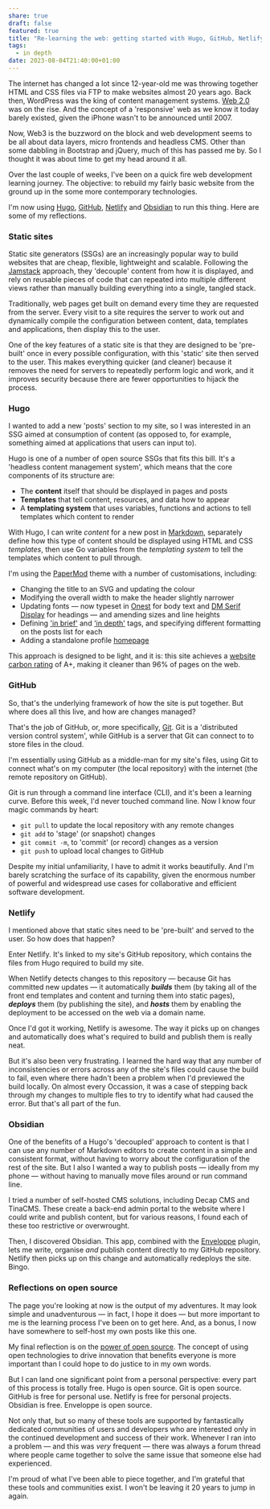 ```yaml
---
share: true
draft: false
featured: true
title: "Re-learning the web: getting started with Hugo, GitHub, Netlify and Obsidian"
tags:
  - in depth
date: 2023-08-04T21:40:00+01:00
---
```

The internet has changed a lot since 12-year-old me was throwing together HTML and CSS files via FTP to make websites almost 20 years ago. Back then, WordPress was the king of content management systems. [Web 2.0](https://www.oreilly.com/pub/a/web2/archive/what-is-web-20.html) was on the rise. And the concept of a 'responsive' web as we know it today barely existed, given the iPhone wasn't to be announced until 2007.

Now, Web3 is the buzzword on the block and web development seems to be all about data layers, micro frontends and headless CMS. Other than some dabbling in Bootstrap and jQuery, much of this has passed me by. So I thought it was about time to get my head around it all.

Over the last couple of weeks, I've been on a quick fire web development learning journey. The objective: to rebuild my fairly basic website from the ground up in the some more contemporary technologies. 

I'm now using [Hugo](https://gohugo.io "Hugo"), [GitHub](https://github.com), [Netlify](https://www.netlify.com "Netlify") and [Obsidian](https://obsidian.md) to run this thing. Here are some of my reflections.

### Static sites
Static site generators (SSGs) are an increasingly popular way to build websites that are cheap, flexible, lightweight and scalable. Following the [Jamstack](https://jamstack.org) approach, they 'decouple' content from how it is displayed, and rely on reusable pieces of code that can repeated into multiple different views rather than manually building everything into a single, tangled stack.

Traditionally, web pages get built on demand every time they are requested from the server. Every visit to a site requires the server to work out and dynamically compile the configuration between  content, data, templates and applications, then display this to the user.

One of the key features of a static site is that they are designed to be 'pre-built' once in every possible configuration, with this 'static' site then served to the user. This makes everything quicker (and cleaner) because it removes the need for servers to repeatedly perform logic and work, and it improves security because there are fewer opportunities to hijack the process.

### Hugo
I wanted to add a new 'posts' section to my site, so I was interested in an SSG aimed at consumption of content (as opposed to, for example, something aimed at applications that users can input to).

Hugo is one of a number of open source SSGs that fits this bill. It's a 'headless content management system', which means that the core components of its structure are:

- The **content** itself that should be displayed in pages and posts
- **Templates** that tell content, resources, and data how to appear 
- A **templating system** that uses variables, functions and actions to tell templates which content to render

With Hugo,  I can write *content* for a new post in [Markdown](https://daringfireball.net/projects/markdown/), separately define how this type of content should be displayed using HTML and CSS *templates*, then use Go variables from the *templating system* to tell the templates which content to pull through.

I'm using the [PaperMod](https://adityatelange.github.io/hugo-PaperMod/) theme with a number of customisations, including:

- Changing the title to an SVG and updating the colour
- Modifying the overall width to make the header slightly narrower
- Updating  fonts — now typeset in [Onest](https://onest.md/en) for body text and [DM Serif Display](https://fonts.google.com/specimen/DM+Serif+Display) for headings — and amending sizes and line heights
- Defining ['in brief'](https://tedw.co.uk/tags/in-brief/) and ['in depth'](https://tedw.co.uk/tags/in-depth/) tags, and specifying different formatting on the posts list for each
- Adding a standalone profile [homepage](https://tedw.co.uk)

This approach is designed to be light, and it is: this site achieves a [website carbon rating](https://www.websitecarbon.com/website/tedw-co-uk/) of A+, making it cleaner than 96% of pages on the web.

### GitHub
So, that's the underlying framework of how the site is put together. But where does all this live, and how are changes managed?

That's the job of GitHub, or, more specifically, [Git](https://git-scm.com). Git is a 'distributed version control system', while GitHub is a server that Git can connect to to store files in the cloud.

I'm essentially using GitHub as a middle-man for my site's files, using Git to connect what's on my computer (the local repository) with the internet (the remote repository on GitHub).

Git is run through a command line interface (CLI), and it's been a learning curve. Before this week, I'd never touched command line. Now I know four magic commands by heart:

- `git pull` to update the local repository with any remote changes
- `git add` to 'stage' (or snapshot) changes
- `git commit -m`, to 'commit' (or record) changes as a version
- `git push` to upload local changes to GitHub

Despite my initial unfamiliarity, I have to admit it works beautifully. And I'm barely scratching the surface of its capability, given the enormous number of powerful and widespread use cases for collaborative and efficient software development.

### Netlify
I mentioned above that static sites need to be 'pre-built' and served to the user. So how does that happen?

Enter Netlify. It's linked to my site's GitHub repository, which contains the files from Hugo required to build my site.

When Netlify detects changes to this repository — because Git has committed new updates — it automatically ***builds*** them (by taking all of the front end templates and content and turning them into static pages), ***deploys*** them (by publishing the site), and ***hosts*** them by enabling the deployment to be accessed on the web via a domain name.

Once I'd got it working, Netlify is awesome. The way it picks up on changes and automatically does what's required to build and publish them is really neat.

But it's also been very frustrating. I learned the hard way that any number of inconsistencies or errors across any of the site's files could cause the build to fail, even where there hadn't been a problem when I'd previewed the build locally. On almost every Occassion, it was a case of stepping back through my changes to multiple fles to try to identify what had caused the error. But that's all part of the fun.

### Obsidian
One of the benefits of a Hugo's 'decoupled' approach to content is that I can use any number of Markdown editors to create content in a simple and consistent format, without having to worry about the configuration of the rest of the site. But I also I wanted a way to publish posts — ideally from my phone  — without having to manually move files around or run command line.

I tried a number of self-hosted CMS solutions, including Decap CMS and TinaCMS. These create a back-end admin portal to the website where I could write and publish content, but for various reasons, I found each of these too restrictive or overwrought.

Then, I discovered Obsidian. This app, combined with the [Enveloppe](https://github.com/Enveloppe/obsidian-enveloppe) plugin, lets me write, organise *and* publish content directly to my GitHub repository. Netlify then picks up on this change and automatically redeploys the site. Bingo.

### Reflections on open source
The page you're looking at now is the output of my adventures. It may look simple and unadventurous — in fact, I hope it does — but more important to me is the learning process I've been on to get here. And, as a bonus, I now have somewhere to self-host my own posts like this one.

My final reflection is on the [power of open source](https://opensource.googleblog.com/2024/04/the-power-of-open-source.html#:~:text=It%20fosters%20creativity%20and%20collaboration,full%20creative%20autonomy%20without%20restriction.). The concept of using open technologies to drive innovation that benefits everyone is more important than I could hope to do justice to in my own words.

But I can land one significant point from a personal perspective: every part of this process is totally free. Hugo is open source. Git is open source. GitHub is free for personal use. Netlify is free for personal projects. Obsidian is free. Enveloppe is open source.

Not only that, but so many of these tools are supported by fantastically dedicated communities of users and developers who are interested only in the continued development and success of their work.  Whenever I ran into a problem — and this was *very* frequent — there was always a forum thread where people came together to solve the same issue that someone else had experienced.

I'm proud of what I've been able to piece together, and I'm grateful that these tools and communities exist. I won't be leaving it 20 years to jump in again.

